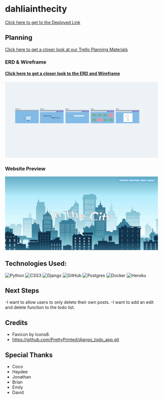 # dahliainthecity
[Click here to get to the Deployed Link](https://dahliainthecity.herokuapp.com/)


## Planning  

[Click here to get a closer look at our Trello Planning Materials](https://trello.com/b/Vr7VNdWK/dahlia-in-the-city)

### ERD & Wireframe
#### [Click here to get a closer look to the ERD and Wireframe](https://whimsical.com/dahlia-in-the-city-7mnSRs9pyuL7mDDEgUinWV)
![Wireframe](./main_app/static/images/wireframe.png)


### Website Preview
![Home Page](./main_app/static/images/final.png)

## Technologies Used:
![Python](https://img.shields.io/badge/python-3670A0?style=for-the-badge&logo=python&logoColor=ffdd54)
![CSS3](https://img.shields.io/badge/css3-%231572B6.svg?style=for-the-badge&logo=css3&logoColor=white)
![Django](https://img.shields.io/badge/django-%23092E20.svg?style=for-the-badge&logo=django&logoColor=white)
![GitHub](https://img.shields.io/badge/github-%23121011.svg?style=for-the-badge&logo=github&logoColor=white)
![Postgres](https://img.shields.io/badge/postgres-%23316192.svg?style=for-the-badge&logo=postgresql&logoColor=white)
![Docker](https://img.shields.io/badge/docker-%230db7ed.svg?style=for-the-badge&logo=docker&logoColor=white)
![Heroku](https://img.shields.io/badge/heroku-%23430098.svg?style=for-the-badge&logo=heroku&logoColor=white)

## Next Steps
-I want to allow users to only delete their own posts.
-I want to add an edit and delete function to the todo list.

## Credits 
- Favicon by Icons8.
- https://github.com/PrettyPrinted/django_todo_app.git

## Special Thanks
- Coco
- Haydee
- Jonathan
- Brian
- Emily
- David
